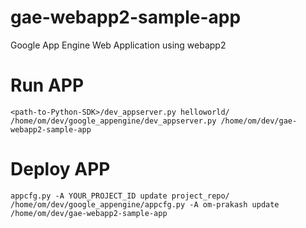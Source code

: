 # gae-webapp2-sample-app
Google App Engine Web Application using webapp2


# Run APP
	<path-to-Python-SDK>/dev_appserver.py helloworld/
	/home/om/dev/google_appengine/dev_appserver.py /home/om/dev/gae-webapp2-sample-app

# Deploy APP
	appcfg.py -A YOUR_PROJECT_ID update project_repo/
	/home/om/dev/google_appengine/appcfg.py -A om-prakash update /home/om/dev/gae-webapp2-sample-app
